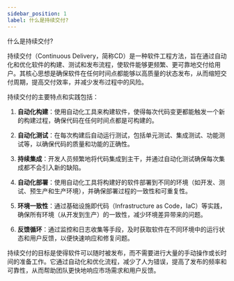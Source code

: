```yaml
---
sidebar_position: 1
label: 什么是持续交付?
---
```


什么是持续交付?

持续交付（Continuous Delivery，简称CD）是一种软件工程方法，旨在通过自动化和优化软件的构建、测试和发布流程，使软件能够更频繁、更可靠地交付给用户。其核心思想是确保软件在任何时间点都能够以高质量的状态发布，从而缩短交付周期，提高交付效率，并减少发布过程中的风险。

持续交付的主要特点和实践包括：

1. **自动化构建**：使用自动化工具来构建软件，使得每次代码变更都能触发一个新的构建过程，确保代码在任何时间点都是可构建的。

2. **自动化测试**：在每次构建后自动运行测试，包括单元测试、集成测试、功能测试等，以确保代码的质量和功能的正确性。

3. **持续集成**：开发人员频繁地将代码集成到主干，并通过自动化测试确保每次集成都不会引入新的缺陷。

4. **自动化部署**：使用自动化工具将构建好的软件部署到不同的环境（如开发、测试、预生产和生产环境），并确保部署过程的一致性和可重复性。

5. **环境一致性**：通过基础设施即代码（Infrastructure as Code，IaC）等实践，确保所有环境（从开发到生产）的一致性，减少环境差异带来的问题。

6. **反馈循环**：通过监控和日志收集等手段，及时获取软件在不同环境中的运行状态和用户反馈，以便快速响应和修复问题。

持续交付的目标是使得软件可以随时被发布，而不需要进行大量的手动操作或长时间的准备工作。它通过自动化和优化流程，减少了人为错误，提高了发布的频率和可靠性，从而帮助团队更快地响应市场需求和用户反馈。